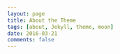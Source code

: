 ```yaml
---
layout: page
title: About the Theme
tags: [about, Jekyll, theme, moon]
date: 2016-03-21
comments: false
---
```

